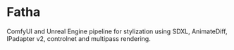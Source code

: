 # Fatha
 ComfyUI and Unreal Engine pipeline for stylization using SDXL, AnimateDiff, IPadapter v2, controlnet and multipass rendering.
